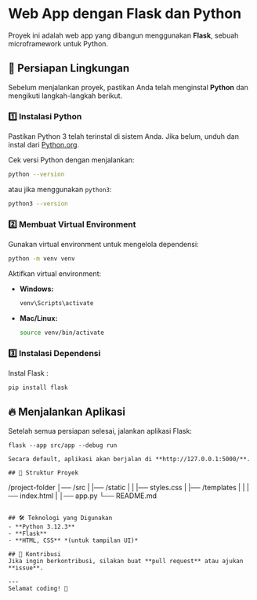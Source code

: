 # Web App dengan Flask dan Python

Proyek ini adalah web app yang dibangun menggunakan **Flask**, sebuah microframework untuk Python.

## 🚀 Persiapan Lingkungan
Sebelum menjalankan proyek, pastikan Anda telah menginstal **Python** dan mengikuti langkah-langkah berikut.

### 1️⃣ **Instalasi Python**
Pastikan Python 3 telah terinstal di sistem Anda. Jika belum, unduh dan instal dari [Python.org](https://www.python.org/downloads/).

Cek versi Python dengan menjalankan:
```bash
python --version
```
atau jika menggunakan `python3`:
```bash
python3 --version
```

### 2️⃣ **Membuat Virtual Environment**
Gunakan virtual environment untuk mengelola dependensi:
```bash
python -m venv venv
```
Aktifkan virtual environment:
- **Windows:**
  ```bash
  venv\Scripts\activate
  ```
- **Mac/Linux:**
  ```bash
  source venv/bin/activate
  ```

### 3️⃣ **Instalasi Dependensi**
Instal Flask :
```bash
pip install flask
```

## 🔥 Menjalankan Aplikasi
Setelah semua persiapan selesai, jalankan aplikasi Flask:
```
flask --app src/app --debug run
```

```
Secara default, aplikasi akan berjalan di **http://127.0.0.1:5000/**.

## 📁 Struktur Proyek
```
/project-folder
│── /src
|   |── /static
|   |   |── styles.css
|   |── /templates
|   |   |── index.html
|   │── app.py
└── README.md
```

## 🛠 Teknologi yang Digunakan
- **Python 3.12.3**
- **Flask**
- **HTML, CSS** *(untuk tampilan UI)*

## 🤝 Kontribusi
Jika ingin berkontribusi, silakan buat **pull request** atau ajukan **issue**.

---
Selamat coding! 🚀